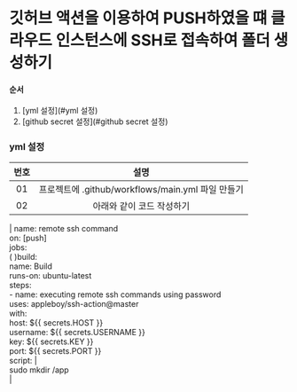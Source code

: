 # 깃허브 액션을 이용하여 PUSH하였을 떄 클라우드 인스턴스에 SSH로 접속하여 폴더 생성하기

#### 순서
1. [yml 설정](#yml 설정)
2. [github secret 설정](#github secret 설정)

### yml 설정
|번호|설명|
|:---:|:---:|
|01|프로젝트에 .github/workflows/main.yml 파일 만들기|
|02|아래와 같이 코드 작성하기|
|
name: remote ssh command <br/>
on: [push] <br/>
jobs: <br/>
(  )build: <br/>
    name: Build <br/>
    runs-on: ubuntu-latest <br/>
    steps: <br/>
      - name: executing remote ssh commands using password <br/>
        uses: appleboy/ssh-action@master <br/>
        with: <br/>
          host: ${{ secrets.HOST }} <br/>
          username: ${{ secrets.USERNAME }} <br/>
          key: ${{ secrets.KEY }} <br/>
          port: ${{ secrets.PORT }} <br/>
          script: | <br/>
            sudo mkdir /app <br/>
|          
